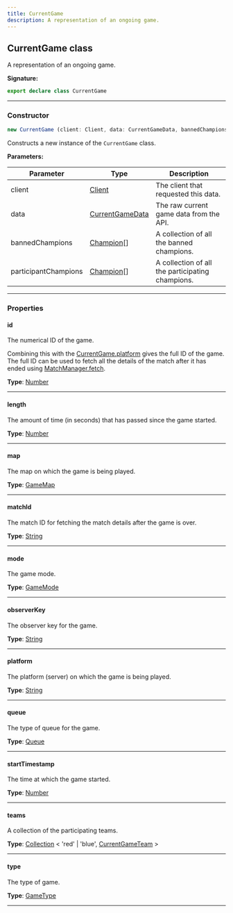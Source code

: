 ```yaml
---
title: CurrentGame
description: A representation of an ongoing game.
---
```


## CurrentGame class

A representation of an ongoing game.

**Signature:**

```ts
export declare class CurrentGame 
```

---

### Constructor

```ts
new CurrentGame (client: Client, data: CurrentGameData, bannedChampions: Champion[], participantChampions: Champion[])
```

Constructs a new instance of the `CurrentGame` class.

**Parameters:**

| Parameter | Type | Description |
| --------- | ---- | ----------- |
| client | [Client](/api/Client.md) | The client that requested this data. |
| data | [CurrentGameData](/api/CurrentGameData.md) | The raw current game data from the API. |
| bannedChampions | [Champion](/api/Champion.md)[] | A collection of all the banned champions. |
| participantChampions | [Champion](/api/Champion.md)[] | A collection of all the participating champions. |
---

### Properties

#### id

The numerical ID of the game.


Combining this with the [CurrentGame.platform](/api/CurrentGame.md#platform) gives the full ID of the game. The full ID can be used to fetch all the details of the match after it has ended using [MatchManager.fetch](/api/MatchManager.md#fetch).



**Type**: [Number](https://developer.mozilla.org/en-US/docs/Web/JavaScript/Reference/Global_Objects/Number)

---

#### length

The amount of time (in seconds) that has passed since the game started.



**Type**: [Number](https://developer.mozilla.org/en-US/docs/Web/JavaScript/Reference/Global_Objects/Number)

---

#### map

The map on which the game is being played.



**Type**: [GameMap](/api/GameMap.md)

---

#### matchId

The match ID for fetching the match details after the game is over.



**Type**: [String](https://developer.mozilla.org/en-US/docs/Web/JavaScript/Reference/Global_Objects/String)

---

#### mode

The game mode.



**Type**: [GameMode](/api/GameMode.md)

---

#### observerKey

The observer key for the game.



**Type**: [String](https://developer.mozilla.org/en-US/docs/Web/JavaScript/Reference/Global_Objects/String)

---

#### platform

The platform (server) on which the game is being played.



**Type**: [String](https://developer.mozilla.org/en-US/docs/Web/JavaScript/Reference/Global_Objects/String)

---

#### queue

The type of queue for the game.



**Type**: [Queue](/api/Queue.md)

---

#### startTimestamp

The time at which the game started.



**Type**: [Number](https://developer.mozilla.org/en-US/docs/Web/JavaScript/Reference/Global_Objects/Number)

---

#### teams

A collection of the participating teams.



**Type**: [Collection](https://discord.js.org/#/docs/collection/stable/class/Collection) \< 'red' \| 'blue', [CurrentGameTeam](/api/CurrentGameTeam.md) \>

---

#### type

The type of game.



**Type**: [GameType](/api/GameType.md)

---

